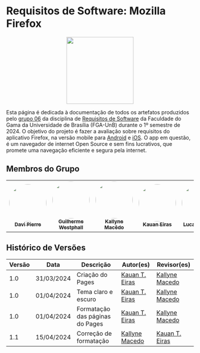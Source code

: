 # **Requisitos de Software: Mozilla Firefox**

<!-- ![Logo](images/firefox.png) -->
<div align="center">
    <img src="https://external-content.duckduckgo.com/iu/?u=https%3A%2F%2Fupload.wikimedia.org%2Fwikipedia%2Fcommons%2Fthumb%2Fa%2Fa0%2FFirefox_logo%252C_2019.svg%2F1200px-Firefox_logo%252C_2019.svg.png&f=1&nofb=1&ipt=6ab7d212341c372136923f7b6c24b98c92096727ae91a4b92288c4ee77710ff4&ipo=images" width=180 height=180>
</div>

Esta página é dedicada à documentação de todos os artefatos produzidos pelo [grupo 06](https://github.com/Requisitos-de-Software/2024.1-Firefox) da disciplina de [Requisitos de Software](https://github.com/Requisitos-de-Software) da Faculdade do Gama da Universidade de Brasília (FGA-UnB) durante o 1º semestre de 2024. O objetivo do projeto é fazer a avaliação sobre requisitos do aplicativo Firefox, na versão mobile para [Android](https://play.google.com/store/apps/details?id=org.mozilla.firefox&hl=pt_BR&gl=US) e [iOS](https://apps.apple.com/br/app/firefox-private-safe-browser/id989804926). O app em questão, é um navegador de internet Open Source e sem fins lucrativos, que promete uma navegação eficiente e segura pela internet.

## Membros do Grupo

    
<table>
<tr>
<center>
<td align="center"><a href="https://github.com/DaviPierre"><img style="border-radius: 50%;" src="https://i.ibb.co/8MNFcD5/image.png" width="100px;" alt=""/><br /><sub><b>Davi Pierre</b></sub></a><br /></td>

<td align="center"><a href="https://github.com/west7"><img style="border-radius: 50%;" src="https://avatars.githubusercontent.com/u/101183849?v=4" width="100px;" alt=""/><br /><sub><b>Guilherme Westphall</b></sub></a><br /></td>

<td align="center"><a href="https://github.com/kalipassos"><img style="border-radius: 50%;" src="https://media.licdn.com/dms/image/D4D03AQH6VXD0cGfrTA/profile-displayphoto-shrink_800_800/0/1680625762596?e=1726099200&v=beta&t=7O86g7iJ-XLob0O2MVG2JFhmD8Ciy67XLTHqnFa0uq8" width="100px;" alt=""/><br /><sub><b>Kallyne Macêdo</b></sub></a><br /></td>

<td align="center"><a href="https://github.com/kauaneiras"><img style="border-radius: 50%;" src="https://avatars.githubusercontent.com/u/43351064?v=4" width="100px;" alt=""/><br /><sub><b>Kauan Eiras</b></sub></a><br /></td>

<td align="center"><a href="https://github.com/martinsglucas"><img style="border-radius: 50%;" src="https://avatars.githubusercontent.com/u/104236229?v=4" width="100px;" alt=""/><br /><sub><b>Lucas Martins</b></sub></a><br /></td>

<td align="center"><a href="https://github.com/Leonardo0o0"><img style="border-radius: 50%;" src="https://i.ibb.co/frtnYkn/image.png" width="100px;" alt=""/><br /><sub><b>Leonardo Aguiar</b></sub></a><br /></td>
</center>

</tr>
</table>



## Histórico de Versões

| Versão | Data       | Descrição                    | Autor(es)                               | Revisor(es)                             |
| ------ | ---------- | ---------------------------- | --------------------------------------- | --------------------------------------- |
| 1.0    | 31/03/2024 | Criação do Pages             | [Kauan T. Eiras](https://github.com/kauaneiras) | [Kallyne Macedo](https://github.com/kalipassos) |
| 1.0    | 01/04/2024 | Tema claro e escuro          | [Kauan T. Eiras](https://github.com/kauaneiras) | [Kallyne Macedo](https://github.com/kalipassos) |
| 1.0    | 01/04/2024 | Formatação das páginas do Pages | [Kauan T. Eiras](https://github.com/kauaneiras) | [Kallyne Macedo](https://github.com/kalipassos) |
| 1.1    | 15/04/2024 | Correção de formatação | [Kallyne Macedo](https://github.com/kalipassos) | [Kauan T. Eiras](https://github.com/kauaneiras) |
